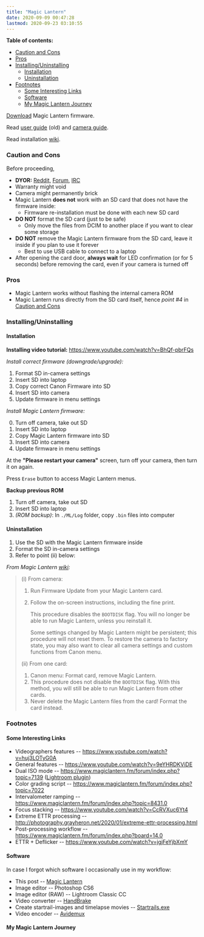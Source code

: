 ```yaml
---
title: "Magic Lantern"
date: 2020-09-09 00:47:28
lastmod: 2020-09-23 03:10:55
---
```


**Table of contents:**
- [Caution and Cons](#caution-and-cons)
- [Pros](#pros)
- [Installing/Uninstalling](#installinguninstalling)
  - [Installation](#installation)
  - [Uninstallation](#uninstallation)
- [Footnotes](#footnotes)
  - [Some Interesting Links](#some-interesting-links)
  - [Software](#software)
  - [My Magic Lantern Journey](#my-magic-lantern-journey)

[Download][3] Magic Lantern firmware.

Read [user guide][7] (old) and [camera guide][2].

Read installation [wiki][1].

### Caution and Cons

Before proceeding, 

- **DYOR:** [Reddit][4], [Forum][5], [IRC][6]
- Warranty might void
- Camera might permanently brick
- Magic Lantern **does not** work with an SD card that does not have the firmware inside:
  - Firmware re-installation must be done with each new SD card
- **DO NOT** format the SD card (just to be safe)
  - Only move the files from DCIM to another place if you want to clear some storage
- **DO NOT** remove the Magic Lantern firmware from the SD card, leave it inside if you plan to use it forever
  - Best to use USB cable to connect to a laptop
- After opening the card door, **always wait** for LED confirmation (or for 5 seconds) before removing the card, even if your camera is turned off

### Pros

- Magic Lantern works without flashing the internal camera ROM
- Magic Lantern runs directly from the SD card itself, hence *point #4* in [Caution and Cons][8]

### Installing/Uninstalling

#### Installation

**Installing video tutorial:** https://www.youtube.com/watch?v=BhQf-pbrFQs

*Install correct firmware (downgrade/upgrade):*

1. Format SD in-camera settings
2. Insert SD into laptop
3. Copy correct Canon Firmware into SD
4. Insert SD into camera
5. Update firmware in menu settings

*Install Magic Lantern firmware:*

0. Turn off camera, take out SD
1. Insert SD into laptop
2. Copy Magic Lantern firmware into SD
3. Insert SD into camera
4. Update firmware in menu settings

At the **"Please restart your camera"** screen, turn off your camera, then turn it on again.

Press `Erase` button to access Magic Lantern menus.

**Backup previous ROM**

1. Turn off camera, take out SD
2. Insert SD into laptop
3. *(ROM backup)*: In `./ML/Log` folder, copy `.bin` files into computer

#### Uninstallation

1. Use the SD with the Magic Lantern firmware inside
2. Format the SD in-camera settings
3. Refer to point (ii) below:

*From Magic Lantern [wiki][1]:*

> (i) From camera:
> 1. Run Firmware Update from your Magic Lantern card.
> 2. Follow the on-screen instructions, including the fine print.
> 
>     This procedure disables the `BOOTDISK` flag. You will no longer be able to run Magic Lantern, unless you reinstall it.
> 
>     Some settings changed by Magic Lantern might be persistent; this procedure will not reset them. To restore the camera to factory state, you may also want to clear all camera settings and custom functions from Canon menu.
> 
> (ii) From one card:
> 1. Canon menu: Format card, remove Magic Lantern.
> 2. This procedure does not disable the `BOOTDISK` flag. With this method, you will still be able to run Magic Lantern from other cards.
> 3. Never delete the Magic Lantern files from the card! Format the card instead.

### Footnotes

#### Some Interesting Links

- Videographers features -- https://www.youtube.com/watch?v=huj3LOTyG0A
- General features -- https://www.youtube.com/watch?v=9eYHRDKViDE
- Dual ISO mode -- https://www.magiclantern.fm/forum/index.php?topic=7139 ([Lightroom plugin][9])
- Color grading script -- https://www.magiclantern.fm/forum/index.php?topic=7022
- Intervalometer ramping -- https://www.magiclantern.fm/forum/index.php?topic=8431.0
- Focus stacking -- https://www.youtube.com/watch?v=CcRVXuc6Yt4
- Extreme ETTR processing -- http://photography.grayheron.net/2020/01/extreme-ettr-processing.html
- Post-processing workflow -- https://www.magiclantern.fm/forum/index.php?board=14.0
- ETTR + Deflicker -- https://www.youtube.com/watch?v=jgjFeYjbXmY

#### Software

In case I forgot which software I occasionally use in my workflow:

- This post -- [Magic Lantern][3]
- Image editor -- Photoshop CS6
- Image editor (RAW) -- Lightroom Classic CC
- Video converter -- [HandBrake][10]
- Create startrail-images and timelapse movies -- [Startrails.exe][11]
- Video encoder -- [Avidemux][13]

#### My Magic Lantern Journey

<script async src="https://telegram.org/js/telegram-widget.js?11" data-telegram-post="film_roll/203" data-width="100%"></script>

[1]: https://wiki.magiclantern.fm/install
[2]: https://wiki.magiclantern.fm/camera_help
[3]: https://builds.magiclantern.fm/
[4]: http://www.reddit.com/r/MagicLantern/
[5]: http://www.magiclantern.fm/forum/
[6]: http://webchat.freenode.net/?channels=magiclantern
[7]: https://wiki.magiclantern.fm/userguide
[8]: https://aemxn.xyz/notas/magic-lantern/#caution-and-cons
[9]: https://www.magiclantern.fm/forum/index.php?topic=11056.0
[10]: https://handbrake.fr/
[11]: https://www.startrails.de/
[13]: http://avidemux.sourceforge.net/
